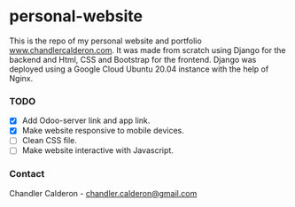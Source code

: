 # personal-website

This is the repo of my personal website and portfolio www.chandlercalderon.com. It was made from scratch using Django for the backend and Html, CSS and Bootstrap for the frontend. Django was deployed using a Google Cloud Ubuntu 20.04 instance with the help of Nginx.

### TODO
- [x] Add Odoo-server link and app link.
- [x] Make website responsive to mobile devices.
- [ ] Clean CSS file.
- [ ] Make website interactive with Javascript.

### Contact
Chandler Calderon - chandler.calderon@gmail.com
